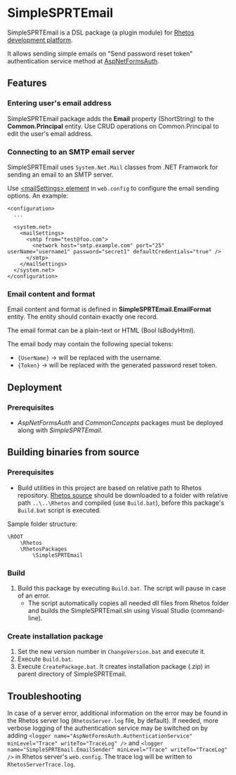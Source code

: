 SimpleSPRTEmail
===============

SimpleSPRTEmail is a DSL package (a plugin module) for [Rhetos development platform](https://github.com/Rhetos/Rhetos).

It allows sending simple emails on "Send password reset token" authentication service method at [AspNetFormsAuth](https://github.com/Rhetos/Rhetos/tree/master/AspNetFormsAuth).

Features
--------

### Entering user's email address

SimpleSPRTEmail package adds the **Email** property (ShortString) to the **Common.Principal** entity. Use CRUD operations on Common.Principal to edit the user's email address.     

### Connecting to an SMTP email server

SimpleSPRTEmail uses `System.Net.Mail` classes from .NET Framwork for sending an email to an SMTP server.

Use [&lt;mailSettings&gt; element](http://msdn.microsoft.com/en-us/library/w355a94k%28v=vs.100%29.aspx) in `web.config` to configure the email sending options. An example: 

	<configuration>
	  ...

      <system.net>
        <mailSettings>
          <smtp from="test@foo.com">
            <network host="smtp.example.com" port="25" userName="username1" password="secret1" defaultCredentials="true" />
          </smtp>
        </mailSettings>
      </system.net>
	</configuration> 

### Email content and format

Email content and format is defined in **SimpleSPRTEmail.EmailFormat** entity. The entity should contain exactly one record.

The email format can be a plain-text or HTML (Bool IsBodyHtml).

The email body may contain the following special tokens:

* `{UserName}` -> will be replaced with the username.
* `{Token}` -> will be replaced with the generated password reset token.

Deployment
----------

### Prerequisites

* *AspNetFormsAuth* and *CommonConcepts* packages must be deployed along with *SimpleSPRTEmail*.

Building binaries from source
-----------------------------

### Prerequisites

* Build utilities in this project are based on relative path to Rhetos repository.
  [Rhetos source](https://github.com/Rhetos/Rhetos) should be downloaded to a folder
  with relative path `..\..\Rhetos` and compiled (use `Build.bat`),
  before this package's `Build.bat` script is executed.

Sample folder structure:
 
	\ROOT
		\Rhetos
		\RhetosPackages
			\SimpleSPRTEmail

### Build

1. Build this package by executing `Build.bat`. The script will pause in case of an error.
   * The script automatically copies all needed dll files from Rhetos folder and builds the SimpleSPRTEmail.sln using Visual Studio (command-line).

### Create installation package

1. Set the new version number in `ChangeVersion.bat` and execute it.
2. Execute `Build.bat`.
3. Execute `CreatePackage.bat`. It creates installation package (.zip) in parent directory of SimpleSPRTEmail.


<a id="Troubleshooting"></a>
Troubleshooting
---------------

In case of a server error, additional information on the error may be found in the Rhetos server log (`RhetosServer.log` file, by default).
If needed, more verbose logging of the authentication service may be switched on by adding
`<logger name="AspNetFormsAuth.AuthenticationService" minLevel="Trace" writeTo="TraceLog" />`
and `<logger name="SimpleSPRTEmail.EmailSender" minLevel="Trace" writeTo="TraceLog" />`
in Rhetos server's `web.config`. The trace log will be written to `RhetosServerTrace.log`. 
